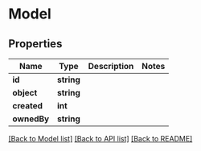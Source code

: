# Model

## Properties
Name | Type | Description | Notes
------------ | ------------- | ------------- | -------------
**id** | **string** |  | 
**object** | **string** |  | 
**created** | **int** |  | 
**ownedBy** | **string** |  | 

[[Back to Model list]](../README.md#documentation-for-models) [[Back to API list]](../README.md#documentation-for-api-endpoints) [[Back to README]](../README.md)


